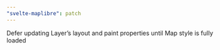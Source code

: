 ```yaml
---
"svelte-maplibre": patch
---
```


Defer updating Layer’s layout and paint properties until Map style is fully loaded

